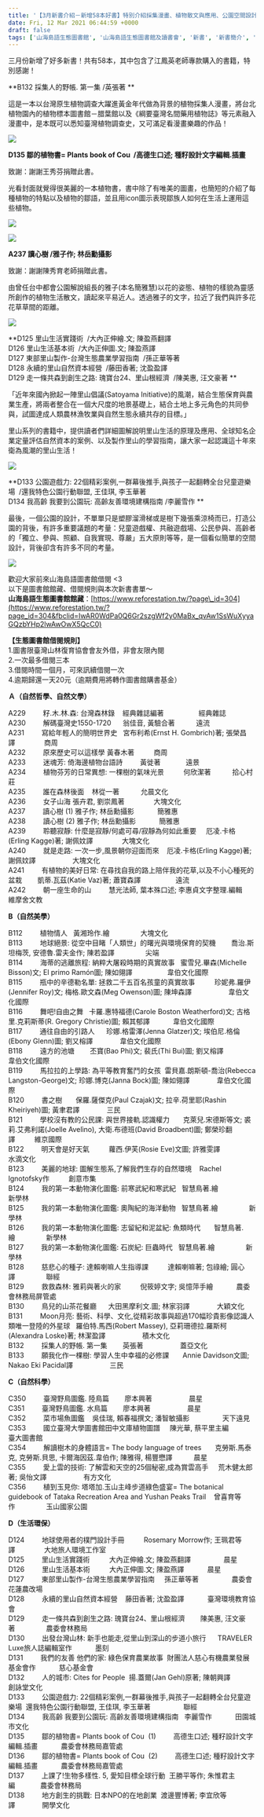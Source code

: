```yaml
---
title: '【3月新書介紹－新增58本好書】特別介紹採集漫畫、植物散文與應用、公園空間設計'
date: Fri, 12 Mar 2021 06:44:59 +0000
draft: false
tags: ['山海島語生態圖書館', '山海島語生態圖書館及讀書會', '新書', '新書簡介', '新書簡介']
---
```


三月份新增了好多新書！共有58本，其中包含了江鳳英老師專款購入的書籍，特別感謝！

**B132 採集人的野帳. 第一集 /英張著 **

這是一本以台灣原生植物調查大躍進黃金年代做為背景的植物採集人漫畫，將台北植物園內的植物標本圖書館－腊葉館以及《綱要臺灣名間藥用植物誌》等元素融入漫畫中，是本既可以悉知臺灣植物調查史，又可滿足看漫畫樂趣的作品！

![](https://www.reforestation.tw/wp-content/uploads/2021/03/S__13672450.jpg)

**D135 鄒的植物書= Plants book of Cou  /高德生口述; 種籽設計文字編輯.插畫**

致謝：謝謝王秀芬捐贈此書。

光看封面就覺得很美麗的一本植物書，書中除了有唯美的圖畫，也簡短的介紹了每種植物的特點以及植物的鄒語，並且用icon圖示表現鄒族人如何在生活上運用這些植物。

![](https://www.reforestation.tw/wp-content/uploads/2021/03/S__13672454.jpg)

![](https://www.reforestation.tw/wp-content/uploads/2021/03/S__13705220.jpg)

**A237 讀心樹 /雅子作; 林岳勳攝影**

致謝：謝謝陳秀育老師捐贈此書。

由曾任台中都會公園解說組長的雅子(本名簡雅慧)以花的姿態、植物的樣貌為靈感所創作的植物生活散文，讀起來平易近人。透過雅子的文字，拉近了我們與許多花花草草間的距離。

![](https://www.reforestation.tw/wp-content/uploads/2021/03/S__13672455.jpg)

**D125 里山生活實踐術  /大內正伸繪.文; 陳盈燕翻譯   
D126 里山生活基本術  /大內正伸圖.文; 陳盈燕譯  
D127 東部里山製作-台灣生態農業學習指南  /孫正華等著   
D128 永續的里山自然資本經營  /藤田香著; 沈盈盈譯   
D129 走一條共森到創生之路: 瑰寶台24、里山根經濟  /陳美惠, 汪文豪著 **

「近年來國內掀起一陣里山倡議(Satoyama Initiative)的風潮，結合生態保育與農業生產，將兩者整合在一個大尺度的地景基礎上，結合土地上多元角色的共同參與，試圖達成人類農林漁牧業與自然生態永續共存的目標。」

里山系列的書籍中，提供讀者們詳細圖解說明里山生活的原理及應用、全球知名企業定量評估自然資本的案例、以及製作里山的學習指南，讓大家一起認識這十年來衛為風潮的里山生活！

![](https://www.reforestation.tw/wp-content/uploads/2021/03/S__13672453.jpg)

**D133 公園遊戲力: 22個精彩案例,一群幕後推手,與孩子一起翻轉全台兒童遊樂場  /還我特色公園行動聯盟, 王佳琪, 李玉華著   
D134 我高齡 我要到公園玩: 高齡友善環境建構指南 /李麗雪作 **

最後，一個公園的設計，不單單只是塑膠溜滑梯或是樹下幾張乘涼椅而已，打造公園的背後，有許多重要議題的考量：兒童遊戲權、共融遊戲場、公民參與、高齡者的「獨立、參與、照顧、自我實現、尊嚴」五大原則等等，是一個看似簡單的空間設計，背後卻含有許多不同的考量。

![](https://www.reforestation.tw/wp-content/uploads/2021/03/S__13672452.jpg)

歡迎大家前來山海島語圖書館借閱 <3  
以下是圖書館館藏、借閱規則與本次新書書單～  
**山海島語生態圖書館館藏**：[https://www.reforestation.tw/?page\_id=304](https://www.reforestation.tw/?page_id=304&fbclid=IwAR0WdPa0Q6Gr2szgWf2y0MaBx_qvAw1SsWuXyyaGQzbYHp2lwAwOwX5QcC0)

**【生態圖書館借閱規則】**  
1.圖書限臺灣山林復育協會會友外借，非會友限內閱  
2.一次最多借閱三本  
3.借閱時間一個月，可來訊續借閱一次  
4.逾期歸還一天20元（逾期費用將轉作圖書館購書基金）

**Ａ（自然哲學、自然文學）**

A229         籽.木.林.森: 台灣森林錄    經典雜誌編著                  經典雜誌  
A230         解碼臺灣史1550-1720      翁佳音, 黃驗合著           遠流  
A231         寫給年輕人的簡明世界史   宮布利希(Ernst H. Gombrich)著; 張榮昌譯               商周  
A232         原來歷史可以這樣學 黃春木著          商周  
A233         迷魂芳: 倚海邊植物台語詩         黃徙著             遠景  
A234         植物芬芳的日常異想: 一棵樹的氣味光景          何欣潔著           拾心村莊  
A235         誰在森林後面    林從一著           允晨文化  
A236         女子山海 張卉君, 劉崇鳳著               大塊文化  
A237         讀心樹 (1) 雅子作; 林岳勳攝影            簡雅惠  
A238         讀心樹 (2) 雅子作; 林岳勳攝影            簡雅惠  
A239         聆聽寂靜: 什麼是寂靜/何處可尋/寂靜為何如此重要     厄凌.卡格(Erling Kagge)著; 謝佩妏譯               大塊文化  
A240         就是走路: 一次一步,風景朝你迎面而來    厄凌.卡格(Erling Kagge)著; 謝佩妏譯                   大塊文化  
A241         有植物的美好日常: 在尋找自我的路上陪伴我的花草,以及不小心種死的盆栽        凱蒂.瓦茲(Katie Vaz)著; 蕭寶森譯                  遠流  
A242         朝一座生命的山         慧光法師, 葉本殊口述; 李惠貞文字整理.編輯    維摩舍文教

**B（自然美學）**

B112         植物情人   黃湘玲作.繪                大塊文化   
B113         地球絕景: 從空中目睹「人類世」的曙光與環境保育的契機        喬治.斯坦梅茨, 安德魯.雷夫金作; 陳若盈譯                尖端  
B114         海蒂的逃離旅程: 納粹大屠殺時期的真實故事   蜜雪兒.畢森(Michelle Bisson)文; El primo Ramón圖; 陳如翎譯                  韋伯文化國際  
B115         瓶中的辛德勒名單: 拯救二千五百名孩童的真實故事          珍妮弗.羅伊(Jennifer Roy)文; 梅格.歐文森(Meg Owenson)圖; 陳坤森譯                   韋伯文化國際   
B116         舞吧!自由之舞   卡羅.惠特福德(Carole Boston Weatherford)文; 古格里.克莉斯蒂(R. Gregory Christie)圖; 賴其郁譯            韋伯文化國際   
B117         通往自由的引路人      珍娜.格雷澤(Jenna Glatzer)文; 埃伯尼.格倫(Ebony Glenn)圖; 劉又榕譯              韋伯文化國際   
B118         遠方的池塘        丕寶(Bao Phi)文; 裴氏(Thi Bui)圖; 劉又榕譯              韋伯文化國際   
B119         馬拉拉的上學路: 為平等教育奮鬥的女孩  雷貝嘉.朗斯頓-喬治(Rebecca Langston-George)文; 珍娜.博克(Janna Bock)圖; 陳如翎譯              韋伯文化國際   
B120         書之樹       保羅.薩傑克(Paul Czajak)文; 拉辛.荷里耶(Rashin Kheiriyeh)圖; 黃聿君譯              三民   
B121         學校沒有教的公民課: 與世界接軌.認識權力       克萊兒.宋德斯等文; 裘莉.艾弗利諾(Joelle Avelìno), 大衛.布德班(David Broadbent)圖; 鄭榮珍翻譯          維京國際   
B122         明天會是好天氣          蘿西.伊芙(Rosie Eve)文圖; 許雅雯譯                  水滴文化  
B123         美麗的地球: 圖解生態系,了解我們生存的自然環境    Rachel Ignotofsky作          創意市集   
B124         我的第一本動物演化圖鑑: 前寒武紀和寒武紀   智慧鳥著.繪                新學林  
B125         我的第一本動物演化圖鑑: 奧陶紀的海洋動物   智慧鳥著.繪                新學林  
B126         我的第一本動物演化圖鑑: 志留紀和泥盆紀: 魚類時代       智慧鳥著.繪                新學林  
B127         我的第一本動物演化圖鑑: 石炭紀: 巨蟲時代   智慧鳥著.繪                新學林  
B128         慈悲心的種子: 達賴喇嘛人生指導課          達賴喇嘛著; 包祿繪; 圓心譯                聯經   
B129         救救森林: 雅莉與著火的家          倪筱婷文字; 吳憶萍手繪            農委會林務局屏管處   
B130         鳥兒的山茶花餐廳      大田黑摩利文.圖; 林家羽譯              大穎文化   
B131         Moon月亮: 藝術、科學、文化,從精彩故事與超過170幅珍貴影像認識人類唯一登陸的外星球   羅伯特.馬西(Robert Massey), 亞莉珊德拉.羅斯柯(Alexandra Loske)著; 林潔盈譯                   積木文化   
B132         採集人的野帳. 第一集        英張著                   蓋亞文化   
B133         願我化作一棵樹: 學習人生中幸福的必修課       Annie Davidson文圖; Nakao Eki Pacidal譯                   三民

**C（自然科學）**

C350         臺灣野鳥圖鑑. 陸鳥篇        廖本興著                   晨星   
C351         臺灣野鳥圖鑑. 水鳥篇        廖本興著                   晨星  
C352         菜市場魚圖鑑    吳佳瑞, 賴春福撰文; 潘智敏攝影                 天下遠見   
C353         國立臺灣大學圖書館田中文庫植物圖譜     陳光華, 蔡平里主編            臺大圖書館  
C354         解讀樹木的身體語言= The body language of trees       克勞斯.馬泰克, 克勞斯.貝思, 卡爾海因茲.韋伯作; 陳雅得, 楊豐懋譯           晨星  
C355         愛上雲的技術: 了解雲和天空的25個秘密,成為賞雲高手     荒木健太郎著; 吳怡文譯                   有方文化   
C356         植到玉見你: 塔塔加.玉山主峰步道綠色盛宴= The botanical guidebook of Tataka Recreation Area and Yushan Peaks Trail    曾喜育等作                玉山國家公園 

**D（生活環保）**

D124         地球使用者的樸門設計手冊          Rosemary Morrow作; 王珮君等譯               大地旅人環境工作室   
D125         里山生活實踐術          大內正伸繪.文; 陳盈燕翻譯                 晨星  
D126         里山生活基本術          大內正伸圖.文; 陳盈燕譯            晨星  
D127         東部里山製作-台灣生態農業學習指南     孫正華等著                 農委會花蓮農改場   
D128         永續的里山自然資本經營    藤田香著; 沈盈盈譯            臺灣環境教育協會   
D129         走一條共森到創生之路: 瑰寶台24、里山根經濟        陳美惠, 汪文豪著                農委會林務局  
D130         出發台灣山林: 新手也能走,從里山到深山的步道小旅行      TRAVELER Luxe旅人誌編輯室作            墨刻  
D131         我們的友善 他們的家: 綠色保育農業故事  財團法人慈心有機農業發展基金會作            慈心基金會   
D132         人的城市: Cites for People  揚.蓋爾(Jan Gehl)原著; 陳朝興譯           創詠堂文化   
D133         公園遊戲力: 22個精彩案例,一群幕後推手,與孩子一起翻轉全台兒童遊樂場  還我特色公園行動聯盟, 王佳琪, 李玉華著                 聯經  
D134         我高齡 我要到公園玩: 高齡友善環境建構指南   李麗雪作            田園城市文化  
D135         鄒的植物書= Plants book of Cou  (1)         高德生口述; 種籽設計文字編輯.插畫            農委會林務局嘉管處   
D136         鄒的植物書= Plants book of Cou  (2)         高德生口述; 種籽設計文字編輯.插畫            農委會林務局嘉管處   
D137         上課了!生物多樣性. 5, 愛知目標全球行動  王勝平等作; 朱惟君主編             農委會林務局  
D138         地方創生的挑戰: 日本NPO的在地創業  渡邊豐博著; 李宜欣等譯              開學文化